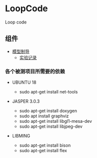 # LoopCode

Loop code

## 组件

* [模型制导](./machine_learning_module)
    * [实验记录](./machine_learning_module/README.md)

### 各个被测项目所需要的依赖

* UBUNTU 18
    * sudo apt-get install net-tools

* JASPER 3.0.3
    * sudo apt-get install doxygen
    * sudo apt install graphviz
    * sudo apt-get install libgl1-mesa-dev
    * sudo apt-get install libjpeg-dev
* LIBMING
    * sudo apt-get install bison
    * sudo apt-get install flex